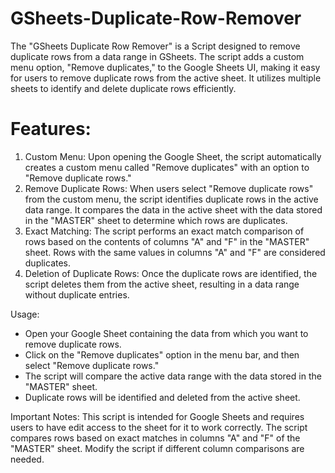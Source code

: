 # GSheets-Duplicate-Row-Remover
The "GSheets Duplicate Row Remover" is a Script designed to remove duplicate rows from a data range in GSheets. The script adds a custom menu option, "Remove duplicates," to the Google Sheets UI, making it easy for users to remove duplicate rows from the active sheet. It utilizes multiple sheets to identify and delete duplicate rows efficiently.

# Features:
1. Custom Menu: Upon opening the Google Sheet, the script automatically creates a custom menu called "Remove duplicates" with an option to "Remove duplicate rows."
2. Remove Duplicate Rows: When users select "Remove duplicate rows" from the custom menu, the script identifies duplicate rows in the active data range. It compares the data in the active sheet with the data stored in the "MASTER" sheet to determine which rows are duplicates.
3. Exact Matching: The script performs an exact match comparison of rows based on the contents of columns "A" and "F" in the "MASTER" sheet. Rows with the same values in columns "A" and "F" are considered duplicates.
4. Deletion of Duplicate Rows: Once the duplicate rows are identified, the script deletes them from the active sheet, resulting in a data range without duplicate entries.

Usage:
- Open your Google Sheet containing the data from which you want to remove duplicate rows.
- Click on the "Remove duplicates" option in the menu bar, and then select "Remove duplicate rows."
- The script will compare the active data range with the data stored in the "MASTER" sheet.
- Duplicate rows will be identified and deleted from the active sheet.

Important Notes:
This script is intended for Google Sheets and requires users to have edit access to the sheet for it to work correctly.
The script compares rows based on exact matches in columns "A" and "F" of the "MASTER" sheet. Modify the script if different column comparisons are needed.

